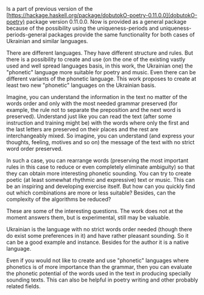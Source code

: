 Is a part of previous version of the 
[https://hackage.haskell.org/package/dobutokO-poetry-0.11.0.0](dobutokO-poetry) package 
version 0.11.0.0. Now is provided as a general package because of the 
possibility using the uniqueness-periods and uniqueness-periods-general 
packages provide the same functionality for both cases of Ukrainian and 
similar languages.

There are different languages. They have different structure and rules. 
But there is a possibility to create and use (on the one of 
the existing vastly used and well spread languages basis, in this work, 
the Ukrainian one) the "phonetic" language more suitable 
for poetry and music. Even there can be different variants of the phonetic 
language. This work proposes to create at least two 
new "phonetic" languages on the Ukrainian basis.

Imagine, you can understand the information in the text no matter of 
the words order and only with the most needed grammar 
preserved (for example, the rule not to separate the preposition and 
the next word is preserved). Understand just like you can 
read the text (after some instruction and training might be) 
with the words where only the first and the last letters 
are preserved on their places and the rest are interchangeably mixed. 
So imagine, you can understand (and express your thoughts, 
feeling, motives and so on) the message of the text with no strict 
word order preserved.

In such a case, you can rearrange words (preserving the most important 
rules in this case to reduce or even completely 
eliminate ambiguity) so that they can obtain more interesting phonetic 
sounding. You can try to create poetic (at least somewhat 
rhythmic and expressive) text or music. This can be an inspiring and 
developing exercise itself. But how can you quickly find out 
which combinations are more or less suitable? Besides, can the complexity 
of the algorithms be reduced?

These are some of the interesting questions. The work does not at 
the moment answers them, but is experimental, still may be valuable.

Ukrainian is the language with no strict words order needed (though 
there do exist some preferences in it) and have rather 
pleasant sounding. So it can be a good example and instance. Besides 
for the author it is a native language.

Even if you would not like to create and use "phonetic" languages 
where phonetics is of more importance than the grammar, then you 
can evaluate the phonetic potential of the words used in the text 
in producing specially sounding texts. This can also be helpful 
in poetry writing and other probably related fields.
